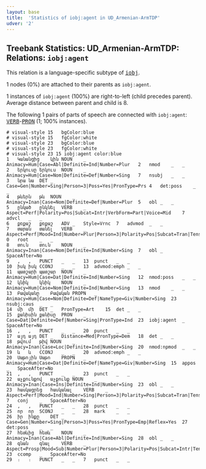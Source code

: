 ```yaml
---
layout: base
title:  'Statistics of iobj:agent in UD_Armenian-ArmTDP'
udver: '2'
---
```


## Treebank Statistics: UD_Armenian-ArmTDP: Relations: `iobj:agent`

This relation is a language-specific subtype of <tt><a href="hy_armtdp-dep-iobj.html">iobj</a></tt>.

1 nodes (0%) are attached to their parents as `iobj:agent`.

1 instances of `iobj:agent` (100%) are right-to-left (child precedes parent).
Average distance between parent and child is 8.

The following 1 pairs of parts of speech are connected with `iobj:agent`: <tt><a href="hy_armtdp-pos-VERB.html">VERB</a></tt>-<tt><a href="hy_armtdp-pos-PRON.html">PRON</a></tt> (1; 100% instances).


~~~ conllu
# visual-style 15	bgColor:blue
# visual-style 15	fgColor:white
# visual-style 23	bgColor:blue
# visual-style 23	fgColor:white
# visual-style 23 15 iobj:agent	color:blue
1	Կանանցից	կին	NOUN	_	Animacy=Hum|Case=Abl|Definite=Ind|Number=Plur	2	nmod	_	_
2	երկուսը	երկուս	NOUN	_	Animacy=Hum|Case=Nom|Definite=Def|Number=Sing	7	nsubj	_	_
3	նրա	նա	DET	_	Case=Gen|Number=Sing|Person=3|Poss=Yes|PronType=Prs	4	det:poss	_	_
4	թևերն	թև	NOUN	_	Animacy=Inan|Case=Nom|Definite=Def|Number=Plur	5	obl	_	_
5	ընկած	ընկնել	VERB	_	Aspect=Perf|Polarity=Pos|Subcat=Intr|VerbForm=Part|Voice=Mid	7	advcl	_	_
6	քռքաշ	քռքաշ	ADV	_	Style=Vrnc	7	advmod	_	_
7	տարան	տանել	VERB	_	Aspect=Perf|Mood=Ind|Number=Plur|Person=3|Polarity=Pos|Subcat=Tran|Tense=Past|VerbForm=Fin|Voice=Act	0	root	_	_
8	տուն	տուն	NOUN	_	Animacy=Inan|Case=Nom|Definite=Ind|Number=Sing	7	obl	_	SpaceAfter=No
9	,	,	PUNCT	_	_	13	punct	_	_
10	իսկ	իսկ	CCONJ	_	_	13	advmod:emph	_	_
11	պատշարի	պատշար	NOUN	_	Animacy=Hum|Case=Dat|Definite=Ind|Number=Sing	12	nmod:poss	_	_
12	կնիկ	կնիկ	NOUN	_	Animacy=Hum|Case=Nom|Definite=Ind|Number=Sing	13	nmod	_	_
13	Բավականը	Բավական	PROPN	_	Animacy=Hum|Case=Nom|Definite=Def|NameType=Giv|Number=Sing	23	nsubj:caus	_	_
14	մի	մի	DET	_	PronType=Art	15	det	_	_
15	քանիսին	քանիսը	PRON	_	Case=Dat|Definite=Def|Number=Sing|PronType=Ind	23	iobj:agent	_	SpaceAfter=No
16	,	,	PUNCT	_	_	20	punct	_	_
17	այդ	այդ	DET	_	Distance=Med|PronType=Dem	18	det	_	_
18	թվում	թիվ	NOUN	_	Animacy=Inan|Case=Loc|Definite=Ind|Number=Sing	20	nmod:npmod	_	_
19	և	և	CCONJ	_	_	20	advmod:emph	_	_
20	Սաթոյին	Սաթո	PROPN	_	Animacy=Hum|Case=Dat|Definite=Def|NameType=Giv|Number=Sing	15	appos	_	SpaceAfter=No
21	,	,	PUNCT	_	_	23	punct	_	_
22	աչքունքով	աչքունք	NOUN	_	Animacy=Inan|Case=Ins|Definite=Ind|Number=Sing	23	obl	_	_
23	հասկացրեց	հասկանալ	VERB	_	Aspect=Perf|Mood=Ind|Number=Sing|Person=3|Polarity=Pos|Subcat=Tran|Tense=Past|VerbForm=Fin|Voice=Cau	7	conj	_	SpaceAfter=No
24	,	,	PUNCT	_	_	28	punct	_	_
25	որ	որ	SCONJ	_	_	28	mark	_	_
26	իր	ինքը	DET	_	Case=Gen|Number=Sing|Person=3|Poss=Yes|PronType=Emp|Reflex=Yes	27	det:poss	_	_
27	հետևից	հետև	NOUN	_	Animacy=Inan|Case=Abl|Definite=Ind|Number=Sing	28	obl	_	_
28	գնան	գնալ	VERB	_	Aspect=Prosp|Mood=Sub|Number=Plur|Person=3|Polarity=Pos|Subcat=Intr|Tense=Pres|VerbForm=Fin|Voice=Mid	23	ccomp	_	SpaceAfter=No
29	։	։	PUNCT	_	_	7	punct	_	_

~~~


